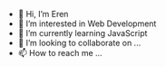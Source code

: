 - 👋 Hi, I’m Eren
- 👀 I’m interested in Web Development
- 🌱 I’m currently learning JavaScript
- 💞️ I’m looking to collaborate on ...
- 📫 How to reach me ...

<!---
TheGMren/TheGMren is a ✨ special ✨ repository because its `README.md` (this file) appears on your GitHub profile.
You can click the Preview link to take a look at your changes.
--->

